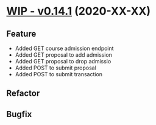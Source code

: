 # [WIP - v0.14.1](https://github.com/upb-uc4/University-Credits-4.0/compare/admission-v0.13.1...admission-v0.13.1) (2020-XX-XX)
## Feature
 - Added GET course admission endpoint
 - Added GET proposal to add admission
 - Added GET proposal to drop admissio
 - Added POST to submit proposal
 - Added POST to submit transaction
## Refactor
## Bugfix

 
